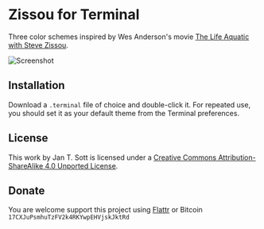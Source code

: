 # Zissou for Terminal

Three color schemes inspired by Wes Anderson's movie [The Life Aquatic with Steve Zissou](http://www.imdb.com/title/tt0362270/).

![Screenshot](https://raw.github.com/idleberg/Zissou-Terminal/master/images/screenshot.png)

## Installation

Download a `.terminal` file of choice and double-click it. For repeated use, you should set it as your default theme from the Terminal preferences.

## License

This work by Jan T. Sott is licensed under a [Creative Commons Attribution-ShareAlike 4.0 Unported License](http://creativecommons.org/licenses/by-sa/4.0/deed.en_US).

## Donate

You are welcome support this project using [Flattr](https://flattr.com/submit/auto?user_id=idleberg&url=https://github.com/idleberg/Zissou-Terminal) or Bitcoin `17CXJuPsmhuTzFV2k4RKYwpEHVjskJktRd`
